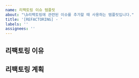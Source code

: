 ```yaml
---
name: 리팩토링 이슈 템플릿
about: "\b리팩토링에 관련된 이슈를 추가할 때 사용하는 템플릿입니다."
title: '[REFACTORING] - '
labels: ''
assignees: ''
---
```


## 리팩토링 이유

## 리팩토링 계획
